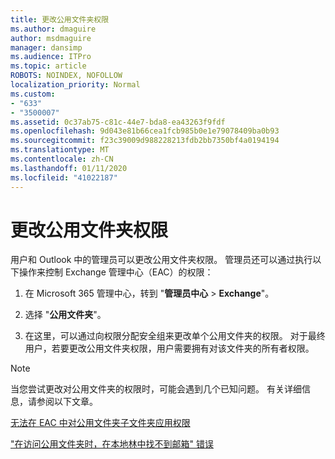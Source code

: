 ```yaml
---
title: 更改公用文件夹权限
ms.author: dmaguire
author: msdmaguire
manager: dansimp
ms.audience: ITPro
ms.topic: article
ROBOTS: NOINDEX, NOFOLLOW
localization_priority: Normal
ms.custom:
- "633"
- "3500007"
ms.assetid: 0c37ab75-c81c-44e7-bda8-ea43263f9fdf
ms.openlocfilehash: 9d043e81b66cea1fcb985b0e1e79078409ba0b93
ms.sourcegitcommit: f23c39009d988228213fdb2bb7350bf4a0194194
ms.translationtype: MT
ms.contentlocale: zh-CN
ms.lasthandoff: 01/11/2020
ms.locfileid: "41022187"
---
```

# <a name="changing-public-folder-permissions"></a>更改公用文件夹权限

用户和 Outlook 中的管理员可以更改公用文件夹权限。 管理员还可以通过执行以下操作来控制 Exchange 管理中心（EAC）的权限：
  
1. 在 Microsoft 365 管理中心，转到 "**管理员中心** \> **Exchange**"。

2. 选择 "**公用文件夹**"。

3. 在这里，可以通过向权限分配安全组来更改单个公用文件夹的权限。 对于最终用户，若要更改公用文件夹权限，用户需要拥有对该文件夹的所有者权限。

> [!NOTE]
> 当您尝试更改对公用文件夹的权限时，可能会遇到几个已知问题。 有关详细信息，请参阅以下文章。
>
> [无法在 EAC 中对公用文件夹子文件夹应用权限](https://docs.microsoft.com/exchange/troubleshoot/public-folders/can%E2%80%99t-apply-permissions-public-folder-subfolders)
>
> ["在访问公用文件夹时，在本地林中找不到邮箱" 错误](https://docs.microsoft.com/exchange/troubleshoot/public-folders/mailbox-not-found-local-forest-public-folder)
